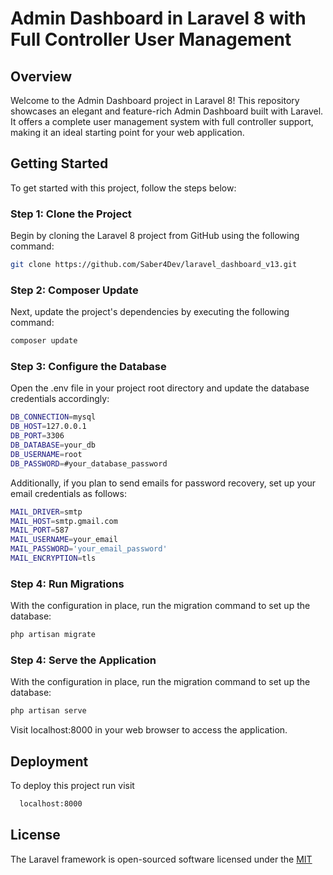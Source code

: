 # Admin Dashboard in Laravel 8 with Full Controller User Management

## Overview

Welcome to the Admin Dashboard project in Laravel 8! This repository showcases an elegant and feature-rich Admin Dashboard built with Laravel. It offers a complete user management system with full controller support, making it an ideal starting point for your web application.




## Getting Started
To get started with this project, follow the steps below:

### Step 1: Clone the Project
Begin by cloning the Laravel 8 project from GitHub using the following command:

```bash
git clone https://github.com/Saber4Dev/laravel_dashboard_v13.git
```


### Step 2: Composer Update
Next, update the project's dependencies by executing the following command:

```bash
composer update
```

### Step 3: Configure the Database
Open the .env file in your project root directory and update the database credentials accordingly:

```bash
DB_CONNECTION=mysql
DB_HOST=127.0.0.1
DB_PORT=3306
DB_DATABASE=your_db
DB_USERNAME=root
DB_PASSWORD=#your_database_password
```
Additionally, if you plan to send emails for password recovery, set up your email credentials as follows:

```bash
MAIL_DRIVER=smtp
MAIL_HOST=smtp.gmail.com
MAIL_PORT=587
MAIL_USERNAME=your_email
MAIL_PASSWORD='your_email_password'
MAIL_ENCRYPTION=tls
```

### Step 4: Run Migrations
With the configuration in place, run the migration command to set up the database:

```bash
php artisan migrate
```

### Step 4: Serve the Application
With the configuration in place, run the migration command to set up the database:

```bash
php artisan serve
```

Visit localhost:8000 in your web browser to access the application.


## Deployment

To deploy this project run visit 

```bash
  localhost:8000 
```




## License

The Laravel framework is open-sourced software licensed under the [MIT](https://choosealicense.com/licenses/mit/)


